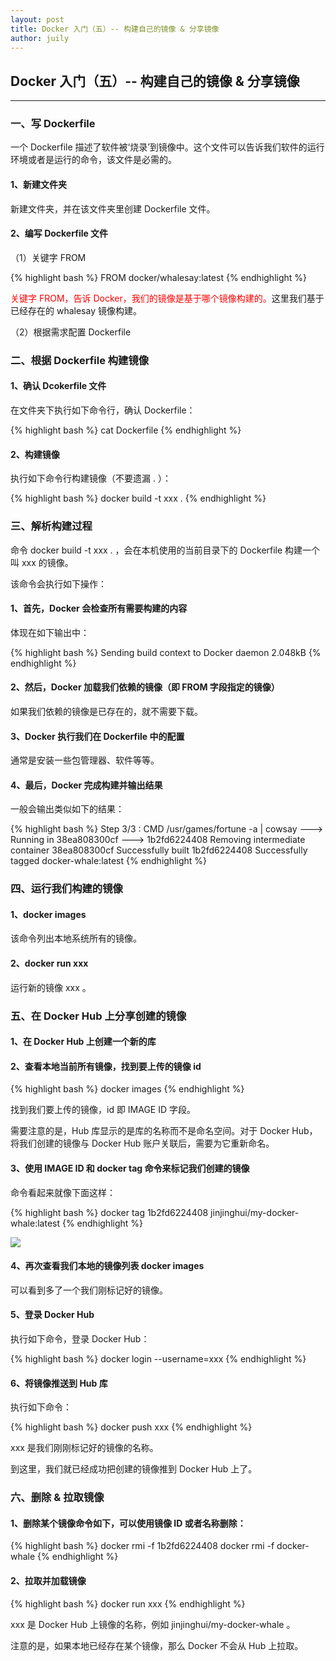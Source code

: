 ```yaml
---
layout: post
title: Docker 入门（五）-- 构建自己的镜像 & 分享镜像
author: juily
---
```

## Docker 入门（五）-- 构建自己的镜像 & 分享镜像
-----

### 一、写 Dockerfile

一个 Dockerfile 描述了软件被‘烧录’到镜像中。这个文件可以告诉我们软件的运行环境或者是运行的命令，该文件是必需的。

#### 1、新建文件夹

新建文件夹，并在该文件夹里创建 Dockerfile 文件。

#### 2、编写 Dockerfile 文件

（1）关键字 FROM

{% highlight bash %}
FROM docker/whalesay:latest
{% endhighlight %}

<font color="red">关键字 FROM，告诉 Docker，我们的镜像是基于哪个镜像构建的。</font>这里我们基于已经存在的 whalesay 镜像构建。

（2）根据需求配置 Dockerfile

### 二、根据 Dockerfile 构建镜像

#### 1、确认 Dcokerfile 文件

在文件夹下执行如下命令行，确认 Dockerfile：

{% highlight bash %}
cat Dockerfile
{% endhighlight %}

#### 2、构建镜像

执行如下命令行构建镜像（不要遗漏 . ）：

{% highlight bash %}
docker build -t xxx .
{% endhighlight %}

### 三、解析构建过程

命令 docker build -t xxx . ，会在本机使用的当前目录下的 Dockerfile 构建一个叫 xxx 的镜像。

该命令会执行如下操作：

#### 1、首先，Docker 会检查所有需要构建的内容

体现在如下输出中：

{% highlight bash %}
Sending build context to Docker daemon  2.048kB
{% endhighlight %}

#### 2、然后，Docker 加载我们依赖的镜像（即 FROM 字段指定的镜像）

如果我们依赖的镜像是已存在的，就不需要下载。

#### 3、Docker 执行我们在 Dockerfile 中的配置

通常是安装一些包管理器、软件等等。

#### 4、最后，Docker 完成构建并输出结果

一般会输出类似如下的结果：

{% highlight bash %}
Step 3/3 : CMD /usr/games/fortune -a | cowsay
 ---> Running in 38ea808300cf
 ---> 1b2fd6224408
Removing intermediate container 38ea808300cf
Successfully built 1b2fd6224408
Successfully tagged docker-whale:latest
{% endhighlight %}

### 四、运行我们构建的镜像

#### 1、docker images

该命令列出本地系统所有的镜像。

#### 2、docker run xxx

运行新的镜像 xxx 。

### 五、在 Docker Hub 上分享创建的镜像

#### 1、在 Docker Hub 上创建一个新的库

#### 2、查看本地当前所有镜像，找到要上传的镜像 id

{% highlight bash %}
docker images
{% endhighlight %}

找到我们要上传的镜像，id 即 IMAGE ID 字段。

需要注意的是，Hub 库显示的是库的名称而不是命名空间。对于 Docker Hub，将我们创建的镜像与 Docker Hub 账户关联后，需要为它重新命名。

#### 3、使用 IMAGE ID 和 docker tag 命令来标记我们创建的镜像

命令看起来就像下面这样：

{% highlight bash %}
docker tag 1b2fd6224408 jinjinghui/my-docker-whale:latest
{% endhighlight %}

![](https://juilyhui.github.io/images/posts/docker2.png)

#### 4、再次查看我们本地的镜像列表 docker images

可以看到多了一个我们刚标记好的镜像。

#### 5、登录 Docker Hub

执行如下命令，登录 Docker Hub：

{% highlight bash %}
docker login --username=xxx
{% endhighlight %}

#### 6、将镜像推送到 Hub 库

执行如下命令：

{% highlight bash %}
docker push xxx
{% endhighlight %}

xxx 是我们刚刚标记好的镜像的名称。

到这里，我们就已经成功把创建的镜像推到 Docker Hub 上了。

### 六、删除 & 拉取镜像

#### 1、删除某个镜像命令如下，可以使用镜像 ID 或者名称删除：

{% highlight bash %}
docker rmi -f 1b2fd6224408
docker rmi -f docker-whale
{% endhighlight %}

#### 2、拉取并加载镜像

{% highlight bash %}
docker run xxx
{% endhighlight %}

xxx 是 Docker Hub 上镜像的名称，例如 jinjinghui/my-docker-whale 。

注意的是，如果本地已经存在某个镜像，那么 Docker 不会从 Hub 上拉取。
